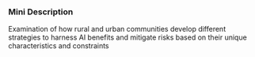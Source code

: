 ### Mini Description

Examination of how rural and urban communities develop different strategies to harness AI benefits and mitigate risks based on their unique characteristics and constraints
